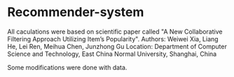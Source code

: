 # Recommender-system

All caculations were based on scientific paper called "A New Collaborative Filtering Approach Utilizing Item’s Popularity". 
Authors: Weiwei Xia, Liang He, Lei Ren, Meihua Chen, Junzhong Gu
Location: Department of Computer Science and Technology, East China Normal University, Shanghai, China

Some modifications were done with data. 
